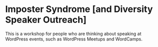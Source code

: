 # Imposter Syndrome [and Diversity Speaker Outreach]
This is a workshop for people who are thinking about speaking at WordPress events, such as WordPress Meetups and WordCamps.

